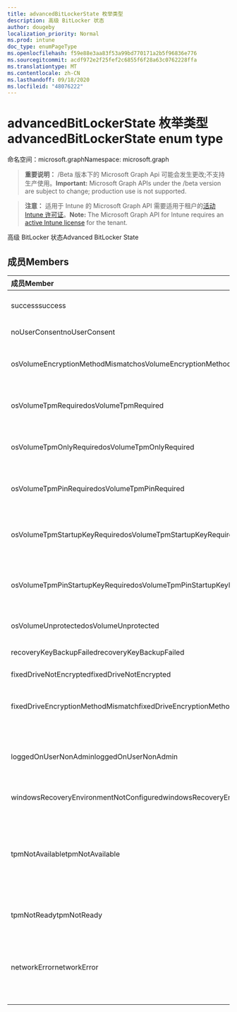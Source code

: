 ```yaml
---
title: advancedBitLockerState 枚举类型
description: 高级 BitLocker 状态
author: dougeby
localization_priority: Normal
ms.prod: intune
doc_type: enumPageType
ms.openlocfilehash: f59e88e3aa83f53a99bd770171a2b5f96836e776
ms.sourcegitcommit: acdf972e2f25fef2c6855f6f28a63c0762228ffa
ms.translationtype: MT
ms.contentlocale: zh-CN
ms.lasthandoff: 09/18/2020
ms.locfileid: "48076222"
---
```

# <a name="advancedbitlockerstate-enum-type"></a><span data-ttu-id="1b297-103">advancedBitLockerState 枚举类型</span><span class="sxs-lookup"><span data-stu-id="1b297-103">advancedBitLockerState enum type</span></span>

<span data-ttu-id="1b297-104">命名空间：microsoft.graph</span><span class="sxs-lookup"><span data-stu-id="1b297-104">Namespace: microsoft.graph</span></span>

> <span data-ttu-id="1b297-105">**重要说明：** /Beta 版本下的 Microsoft Graph Api 可能会发生更改;不支持生产使用。</span><span class="sxs-lookup"><span data-stu-id="1b297-105">**Important:** Microsoft Graph APIs under the /beta version are subject to change; production use is not supported.</span></span>

> <span data-ttu-id="1b297-106">**注意：** 适用于 Intune 的 Microsoft Graph API 需要适用于租户的[活动 Intune 许可证](https://go.microsoft.com/fwlink/?linkid=839381)。</span><span class="sxs-lookup"><span data-stu-id="1b297-106">**Note:** The Microsoft Graph API for Intune requires an [active Intune license](https://go.microsoft.com/fwlink/?linkid=839381) for the tenant.</span></span>

<span data-ttu-id="1b297-107">高级 BitLocker 状态</span><span class="sxs-lookup"><span data-stu-id="1b297-107">Advanced BitLocker State</span></span>

## <a name="members"></a><span data-ttu-id="1b297-108">成员</span><span class="sxs-lookup"><span data-stu-id="1b297-108">Members</span></span>
|<span data-ttu-id="1b297-109">成员</span><span class="sxs-lookup"><span data-stu-id="1b297-109">Member</span></span>|<span data-ttu-id="1b297-110">值</span><span class="sxs-lookup"><span data-stu-id="1b297-110">Value</span></span>|<span data-ttu-id="1b297-111">说明</span><span class="sxs-lookup"><span data-stu-id="1b297-111">Description</span></span>|
|:---|:---|:---|
|<span data-ttu-id="1b297-112">success</span><span class="sxs-lookup"><span data-stu-id="1b297-112">success</span></span>|<span data-ttu-id="1b297-113">0</span><span class="sxs-lookup"><span data-stu-id="1b297-113">0</span></span>|<span data-ttu-id="1b297-114">高级 BitLocker 状态成功</span><span class="sxs-lookup"><span data-stu-id="1b297-114">Advanced BitLocker State Success</span></span>|
|<span data-ttu-id="1b297-115">noUserConsent</span><span class="sxs-lookup"><span data-stu-id="1b297-115">noUserConsent</span></span>|<span data-ttu-id="1b297-116">1 </span><span class="sxs-lookup"><span data-stu-id="1b297-116">1</span></span>|<span data-ttu-id="1b297-117">用户永远不同意加密</span><span class="sxs-lookup"><span data-stu-id="1b297-117">User never gave consent for Encryption</span></span>|
|<span data-ttu-id="1b297-118">osVolumeEncryptionMethodMismatch</span><span class="sxs-lookup"><span data-stu-id="1b297-118">osVolumeEncryptionMethodMismatch</span></span>|<span data-ttu-id="1b297-119">2 </span><span class="sxs-lookup"><span data-stu-id="1b297-119">2</span></span>|<span data-ttu-id="1b297-120">OS 卷的加密方法与策略设置的不同</span><span class="sxs-lookup"><span data-stu-id="1b297-120">Encryption method of OS Volume is different than that set by policy</span></span>|
|<span data-ttu-id="1b297-121">osVolumeTpmRequired</span><span class="sxs-lookup"><span data-stu-id="1b297-121">osVolumeTpmRequired</span></span>|<span data-ttu-id="1b297-122">4 </span><span class="sxs-lookup"><span data-stu-id="1b297-122">4</span></span>|<span data-ttu-id="1b297-123">TPM 不用于保护 OS 卷，但策略是必需的</span><span class="sxs-lookup"><span data-stu-id="1b297-123">TPM not used for protection of OS volume, but is required by policy</span></span>|
|<span data-ttu-id="1b297-124">osVolumeTpmOnlyRequired</span><span class="sxs-lookup"><span data-stu-id="1b297-124">osVolumeTpmOnlyRequired</span></span>|<span data-ttu-id="1b297-125">8 </span><span class="sxs-lookup"><span data-stu-id="1b297-125">8</span></span>|<span data-ttu-id="1b297-126">仅 TPM 保护未用于 OS 卷，但策略是必需的</span><span class="sxs-lookup"><span data-stu-id="1b297-126">TPM only protection not used for OS volume, but is required by policy</span></span>|
|<span data-ttu-id="1b297-127">osVolumeTpmPinRequired</span><span class="sxs-lookup"><span data-stu-id="1b297-127">osVolumeTpmPinRequired</span></span>|<span data-ttu-id="1b297-128">16 </span><span class="sxs-lookup"><span data-stu-id="1b297-128">16</span></span>|<span data-ttu-id="1b297-129">TPM + PIN 保护不用于 OS 卷，但策略要求</span><span class="sxs-lookup"><span data-stu-id="1b297-129">TPM+PIN protection not used for OS volume, but is required by policy</span></span>|
|<span data-ttu-id="1b297-130">osVolumeTpmStartupKeyRequired</span><span class="sxs-lookup"><span data-stu-id="1b297-130">osVolumeTpmStartupKeyRequired</span></span>|<span data-ttu-id="1b297-131">32</span><span class="sxs-lookup"><span data-stu-id="1b297-131">32</span></span>|<span data-ttu-id="1b297-132">TPM + 启动密钥保护不用于 OS 卷，但策略要求</span><span class="sxs-lookup"><span data-stu-id="1b297-132">TPM+Startup Key protection not used for OS volume, but is required by policy</span></span>|
|<span data-ttu-id="1b297-133">osVolumeTpmPinStartupKeyRequired</span><span class="sxs-lookup"><span data-stu-id="1b297-133">osVolumeTpmPinStartupKeyRequired</span></span>|<span data-ttu-id="1b297-134">64</span><span class="sxs-lookup"><span data-stu-id="1b297-134">64</span></span>|<span data-ttu-id="1b297-135">TPM + PIN + 启动密钥不用于 OS 卷，但策略是必需的</span><span class="sxs-lookup"><span data-stu-id="1b297-135">TPM+PIN+Startup Key not used for OS volume, but is required by policy</span></span>|
|<span data-ttu-id="1b297-136">osVolumeUnprotected</span><span class="sxs-lookup"><span data-stu-id="1b297-136">osVolumeUnprotected</span></span>|<span data-ttu-id="1b297-137">128</span><span class="sxs-lookup"><span data-stu-id="1b297-137">128</span></span>|<span data-ttu-id="1b297-138">检测到未受保护的 OS 卷</span><span class="sxs-lookup"><span data-stu-id="1b297-138">Un-protected OS Volume was detected</span></span>|
|<span data-ttu-id="1b297-139">recoveryKeyBackupFailed</span><span class="sxs-lookup"><span data-stu-id="1b297-139">recoveryKeyBackupFailed</span></span>|<span data-ttu-id="1b297-140">256</span><span class="sxs-lookup"><span data-stu-id="1b297-140">256</span></span>|<span data-ttu-id="1b297-141">恢复密钥备份失败</span><span class="sxs-lookup"><span data-stu-id="1b297-141">Recovery key backup failed</span></span>|
|<span data-ttu-id="1b297-142">fixedDriveNotEncrypted</span><span class="sxs-lookup"><span data-stu-id="1b297-142">fixedDriveNotEncrypted</span></span>|<span data-ttu-id="1b297-143">512</span><span class="sxs-lookup"><span data-stu-id="1b297-143">512</span></span>|<span data-ttu-id="1b297-144">固定驱动器未加密</span><span class="sxs-lookup"><span data-stu-id="1b297-144">Fixed Drive not encrypted</span></span>|
|<span data-ttu-id="1b297-145">fixedDriveEncryptionMethodMismatch</span><span class="sxs-lookup"><span data-stu-id="1b297-145">fixedDriveEncryptionMethodMismatch</span></span>|<span data-ttu-id="1b297-146">1024</span><span class="sxs-lookup"><span data-stu-id="1b297-146">1024</span></span>|<span data-ttu-id="1b297-147">固定驱动器的加密方法与策略设置不同</span><span class="sxs-lookup"><span data-stu-id="1b297-147">Encryption method of Fixed Drive is different than that set by policy</span></span>|
|<span data-ttu-id="1b297-148">loggedOnUserNonAdmin</span><span class="sxs-lookup"><span data-stu-id="1b297-148">loggedOnUserNonAdmin</span></span>|<span data-ttu-id="1b297-149">2048</span><span class="sxs-lookup"><span data-stu-id="1b297-149">2048</span></span>|<span data-ttu-id="1b297-150">登录用户是非管理员的。这需要将 "AllowStandardUserEncryption" 策略设置为1</span><span class="sxs-lookup"><span data-stu-id="1b297-150">Logged on user is non-admin. This requires “AllowStandardUserEncryption” policy set to 1</span></span>|
|<span data-ttu-id="1b297-151">windowsRecoveryEnvironmentNotConfigured</span><span class="sxs-lookup"><span data-stu-id="1b297-151">windowsRecoveryEnvironmentNotConfigured</span></span>|<span data-ttu-id="1b297-152">4096</span><span class="sxs-lookup"><span data-stu-id="1b297-152">4096</span></span>|<span data-ttu-id="1b297-153">未配置 WinRE</span><span class="sxs-lookup"><span data-stu-id="1b297-153">WinRE is not configured</span></span>|
|<span data-ttu-id="1b297-154">tpmNotAvailable</span><span class="sxs-lookup"><span data-stu-id="1b297-154">tpmNotAvailable</span></span>|<span data-ttu-id="1b297-155">8192</span><span class="sxs-lookup"><span data-stu-id="1b297-155">8192</span></span>|<span data-ttu-id="1b297-156">TPM 对 BitLocker 不可用。</span><span class="sxs-lookup"><span data-stu-id="1b297-156">TPM is not available for BitLocker.</span></span> <span data-ttu-id="1b297-157">这意味着 TPM 不存在，或者设置了 TPM 不可用注册表替代，或者主机 OS 位于便携/罗马盘上</span><span class="sxs-lookup"><span data-stu-id="1b297-157">This means TPM is not present, or TPM unavailable registry override is set or host OS is on portable/rome-able drive</span></span>|
|<span data-ttu-id="1b297-158">tpmNotReady</span><span class="sxs-lookup"><span data-stu-id="1b297-158">tpmNotReady</span></span>|<span data-ttu-id="1b297-159">16384</span><span class="sxs-lookup"><span data-stu-id="1b297-159">16384</span></span>|<span data-ttu-id="1b297-160">TPM 尚未准备好用于 BitLocker</span><span class="sxs-lookup"><span data-stu-id="1b297-160">TPM is not ready for BitLocker</span></span>|
|<span data-ttu-id="1b297-161">networkError</span><span class="sxs-lookup"><span data-stu-id="1b297-161">networkError</span></span>|<span data-ttu-id="1b297-162">32768</span><span class="sxs-lookup"><span data-stu-id="1b297-162">32768</span></span>|<span data-ttu-id="1b297-163">网络不可用。</span><span class="sxs-lookup"><span data-stu-id="1b297-163">Network not available.</span></span> <span data-ttu-id="1b297-164">这是恢复密钥备份所必需的。</span><span class="sxs-lookup"><span data-stu-id="1b297-164">This is required for recovery key backup.</span></span> <span data-ttu-id="1b297-165">此报告适用于支持驱动器加密的设备</span><span class="sxs-lookup"><span data-stu-id="1b297-165">This is reported for Drive Encryption capable devices</span></span>|







